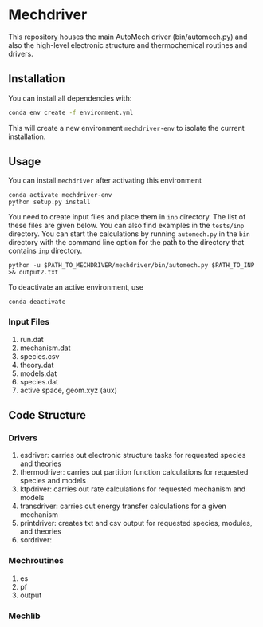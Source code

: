 # Mechdriver
This repository houses the main AutoMech driver (bin/automech.py) and also the high-level electronic structure and thermochemical routines and drivers.

## Installation

You can install all dependencies with: 
```bash
conda env create -f environment.yml
```
This will create a new environment `mechdriver-env` to isolate the current installation.
## Usage

You can install `mechdriver` after  activating this environment
```
conda activate mechdriver-env
python setup.py install
```
You need to create input files and place them in `inp` directory. The list of these files are given below.
You can also find examples in the `tests/inp` directory. You can start the calculations by running `automech.py`
in the `bin` directory with the command line option for the path to the directory that contains `inp` directory.
```
python -u $PATH_TO_MECHDRIVER/mechdriver/bin/automech.py $PATH_TO_INP >& output2.txt
```

To deactivate an active environment, use
```
conda deactivate
```
### Input Files
1. run.dat
2. mechanism.dat
3. species.csv
4. theory.dat
5. models.dat
6. species.dat
7. active space, geom.xyz (aux)

## Code Structure
### Drivers
1. esdriver: carries out electronic structure tasks for requested species and theories
2. thermodriver: carries out partition function calculations for requested species and models
3. ktpdriver: carries out rate calculations for requested mechanism and models
4. transdriver: carries out energy transfer calculations for a given mechanism
5. printdriver: creates txt and csv output for requested species, modules, and theories
6. sordriver:

### Mechroutines
1. es
2. pf
3. output

### Mechlib
###
